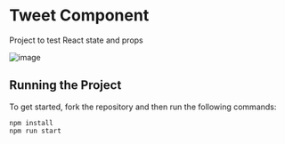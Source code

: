 # Tweet Component

Project to test React state and props

![image](https://user-images.githubusercontent.com/12193814/97129929-d54d4200-171e-11eb-8bae-915c07d4cb79.png)

## Running the Project

To get started, fork the repository and then run the following commands:

    npm install
    npm run start
